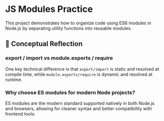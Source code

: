 # JS Modules Practice

This project demonstrates how to organize code using ES6 modules in Node.js by separating utility functions into reusable modules.

## 📄 Conceptual Reflection

### export / import vs module.exports / require

One key technical difference is that `export/import` is static and resolved at compile time, while `module.exports/require` is dynamic and resolved at runtime.

### Why choose ES modules for modern Node projects?

ES modules are the modern standard supported natively in both Node.js and browsers, allowing for cleaner syntax and better compatibility with frontend tools.
